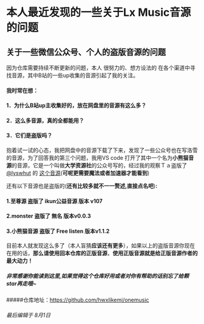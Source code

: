 # 本人最近发现的一些关于Lx Music音源的问题
## 关于一些微信公众号、个人的盗版音源的问题
  因为仓库需要持续不断更新的问题，本人 很努力的、想方设法的 在各个渠道中寻找音源，其中B站的一些up收集的音源引起了我的关注。

 #### 我时常在想：

  #### 1．为什么B站up主收集好的，放在网盘里的音源有这么多？

  ####  2．这么多音源，真的全都能用？

  #### 3．它们是盗版吗？
  抱着试一试的心态，我把网盘中的音源下载了下来，发现了一些公众号也在写洛雪的音源，为了回答我的第三个问题，我用VS code 打开了其中一个名为**小熊猫音源**的音源，它是一个叫做**大学资源社**的公众号写的，经过我的观察Ｔａ盗版了[@lyswhut](https://github.com/lyswhut) 的 [这个音源](https://raw.githubusercontent.com/lyswhut/lx-music-source/master/dist/lx-music-source.js)(**可呢更需要魔法或者加速器才能看到**)

  还有以下音源也是盗版的(**还有比较多就不一一赘述,直接点名吧**)**:**
    

#### 1.至尊源 盗版了 ikun公益音源  版本 v107
#### 2.monster   盗版了  無名   版本v0.0.3
#### 3.小熊猫音源  盗版了  Free listen  版本v1.1.2


目前本人就发现这么多了（本人盲猜**应该还有更多**），如果以上的盗版音源你现在在用的话，**那么请使用回本仓库的正版音源**，**使用正版音源就是给正版音源作者的最大动力！**


##### 非常感谢你能读到这里,如果觉得这个仓库好用或者对你有帮助的话别忘了给颗star再走哦~
  
#####仓库地址：https://github.com/hwxlikemi/onemusic

###### 最后编辑于 8月1日